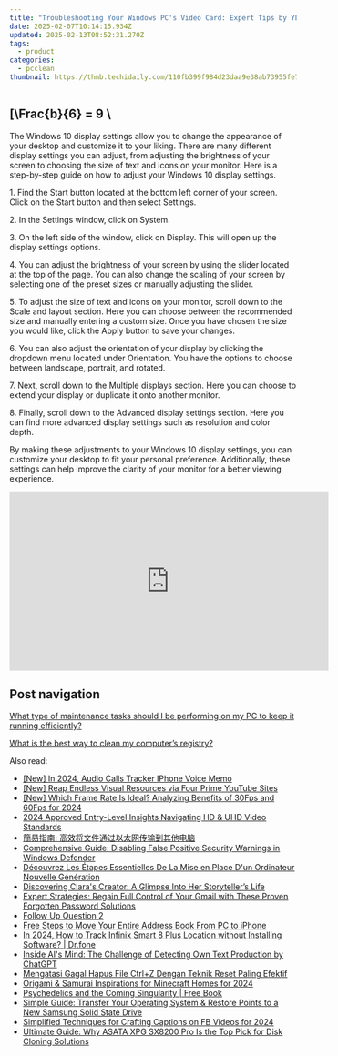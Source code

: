 ```yaml
---
title: "Troubleshooting Your Windows PC's Video Card: Expert Tips by YL Software"
date: 2025-02-07T10:14:15.934Z
updated: 2025-02-13T08:52:31.270Z
tags:
  - product
categories:
  - pcclean
thumbnail: https://thmb.techidaily.com/110fb399f984d23daa9e38ab73955fe742594ebb472c7d2e2f5c7a8871170c57.jpg
---
```


## \[\Frac{b}{6} = 9 \

The Windows 10 display settings allow you to change the appearance of your desktop and customize it to your liking. There are many different display settings you can adjust, from adjusting the brightness of your screen to choosing the size of text and icons on your monitor. Here is a step-by-step guide on how to adjust your Windows 10 display settings. 

1\. Find the Start button located at the bottom left corner of your screen. Click on the Start button and then select Settings.

2\. In the Settings window, click on System.

3\. On the left side of the window, click on Display. This will open up the display settings options. 

4\. You can adjust the brightness of your screen by using the slider located at the top of the page. You can also change the scaling of your screen by selecting one of the preset sizes or manually adjusting the slider.

5\. To adjust the size of text and icons on your monitor, scroll down to the Scale and layout section. Here you can choose between the recommended size and manually entering a custom size. Once you have chosen the size you would like, click the Apply button to save your changes.

6\. You can also adjust the orientation of your display by clicking the dropdown menu located under Orientation. You have the options to choose between landscape, portrait, and rotated.

7\. Next, scroll down to the Multiple displays section. Here you can choose to extend your display or duplicate it onto another monitor.

8\. Finally, scroll down to the Advanced display settings section. Here you can find more advanced display settings such as resolution and color depth. 

By making these adjustments to your Windows 10 display settings, you can customize your desktop to fit your personal preference. Additionally, these settings can help improve the clarity of your monitor for a better viewing experience.

<!-- affiliate ads begin -->
<iframe width="560" height="315" src="https://www.youtube.com/embed/6kzbT13ds3M?si=hBInu0Or-cX2ANJF" title="YouTube video player" frameborder="0" allow="accelerometer; autoplay; clipboard-write; encrypted-media; gyroscope; picture-in-picture; web-share" referrerpolicy="strict-origin-when-cross-origin" allowfullscreen></iframe>
<!-- affiliate ads end -->

## Post navigation

[What type of maintenance tasks should I be performing on my PC to keep it running efficiently?](https://tools.techidaily.com/pcclean/products/)

[What is the best way to clean my computer’s registry?](https://tools.techidaily.com/pcclean/products/)

<ins class="adsbygoogle"
     style="display:block"
     data-ad-format="autorelaxed"
     data-ad-client="ca-pub-7571918770474297"
     data-ad-slot="1223367746"></ins>

<ins class="adsbygoogle"
     style="display:block"
     data-ad-client="ca-pub-7571918770474297"
     data-ad-slot="8358498916"
     data-ad-format="auto"
     data-full-width-responsive="true"></ins>

<span class="atpl-alsoreadstyle">Also read:</span>
<div><ul>
<li><a href="https://article-knowledge.techidaily.com/new-in-2024-audio-calls-tracker-iphone-voice-memo/"><u>[New] In 2024, Audio Calls Tracker IPhone Voice Memo</u></a></li>
<li><a href="https://youtube-help.techidaily.com/new-reap-endless-visual-resources-via-four-prime-youtube-sites/"><u>[New] Reap Endless Visual Resources via Four Prime YouTube Sites</u></a></li>
<li><a href="https://video-screen-grab.techidaily.com/new-which-frame-rate-is-ideal-analyzing-benefits-of-30fps-and-60fps-for-2024/"><u>[New] Which Frame Rate Is Ideal? Analyzing Benefits of 30Fps and 60Fps for 2024</u></a></li>
<li><a href="https://fox-info.techidaily.com/2024-approved-entry-level-insights-navigating-hd-and-uhd-video-standards/"><u>2024 Approved Entry-Level Insights Navigating HD & UHD Video Standards</u></a></li>
<li><a href="https://discover-able.techidaily.com/iuewoeaykplusamhpluswnlzog6auy5pwi5bcg5pah5lu26yca6lplush5lul5asq572r5lyg6l6t5yiw5yw25luw55s16isrig/"><u>簡易指南: 高效将文件通过以太网传输到其他电脑</u></a></li>
<li><a href="https://discover-able.techidaily.com/comprehensive-guide-disabling-false-positive-security-warnings-in-windows-defender/"><u>Comprehensive Guide: Disabling False Positive Security Warnings in Windows Defender</u></a></li>
<li><a href="https://discover-able.techidaily.com/decouvrez-les-etapes-essentielles-de-la-mise-en-place-dun-ordinateur-nouvelle-generation/"><u>Découvrez Les Étapes Essentielles De La Mise en Place D'un Ordinateur Nouvelle Génération</u></a></li>
<li><a href="https://discover-able.techidaily.com/discovering-claras-creator-a-glimpse-into-her-storytellers-life/"><u>Discovering Clara's Creator: A Glimpse Into Her Storyteller’s Life</u></a></li>
<li><a href="https://os-tips.techidaily.com/expert-strategies-regain-full-control-of-your-gmail-with-these-proven-forgotten-password-solutions/"><u>Expert Strategies: Regain Full Control of Your Gmail with These Proven Forgotten Password Solutions</u></a></li>
<li><a href="https://discover-able.techidaily.com/follow-up-question-2/"><u>Follow Up Question 2</u></a></li>
<li><a href="https://discover-able.techidaily.com/free-steps-to-move-your-entire-address-book-from-pc-to-iphone/"><u>Free Steps to Move Your Entire Address Book From PC to iPhone</u></a></li>
<li><a href="https://android-location-track.techidaily.com/in-2024-how-to-track-infinix-smart-8-plus-location-without-installing-software-drfone-by-drfone-virtual-android/"><u>In 2024, How to Track Infinix Smart 8 Plus Location without Installing Software? | Dr.fone</u></a></li>
<li><a href="https://tech-hub.techidaily.com/inside-ais-mind-the-challenge-of-detecting-own-text-production-by-chatgpt/"><u>Inside AI's Mind: The Challenge of Detecting Own Text Production by ChatGPT</u></a></li>
<li><a href="https://discover-able.techidaily.com/mengatasi-gagal-hapus-file-ctrlplusz-dengan-teknik-reset-paling-efektif/"><u>Mengatasi Gagal Hapus File Ctrl+Z Dengan Teknik Reset Paling Efektif</u></a></li>
<li><a href="https://digital-screen-recording.techidaily.com/origami-and-samurai-inspirations-for-minecraft-homes-for-2024/"><u>Origami & Samurai Inspirations for Minecraft Homes for 2024</u></a></li>
<li><a href="https://novels-ebooks.techidaily.com/211141805-9781644117996-psychedelics-and-the-coming-singularity/"><u>Psychedelics and the Coming Singularity | Free Book</u></a></li>
<li><a href="https://discover-able.techidaily.com/simple-guide-transfer-your-operating-system-and-restore-points-to-a-new-samsung-solid-state-drive/"><u>Simple Guide: Transfer Your Operating System & Restore Points to a New Samsung Solid State Drive</u></a></li>
<li><a href="https://facebook-video-content.techidaily.com/simplified-techniques-for-crafting-captions-on-fb-videos-for-2024/"><u>Simplified Techniques for Crafting Captions on FB Videos for 2024</u></a></li>
<li><a href="https://discover-able.techidaily.com/ultimate-guide-why-asata-xpg-sx8200-pro-is-the-top-pick-for-disk-cloning-solutions/"><u>Ultimate Guide: Why ASATA XPG SX8200 Pro Is the Top Pick for Disk Cloning Solutions</u></a></li>
</ul></div>

